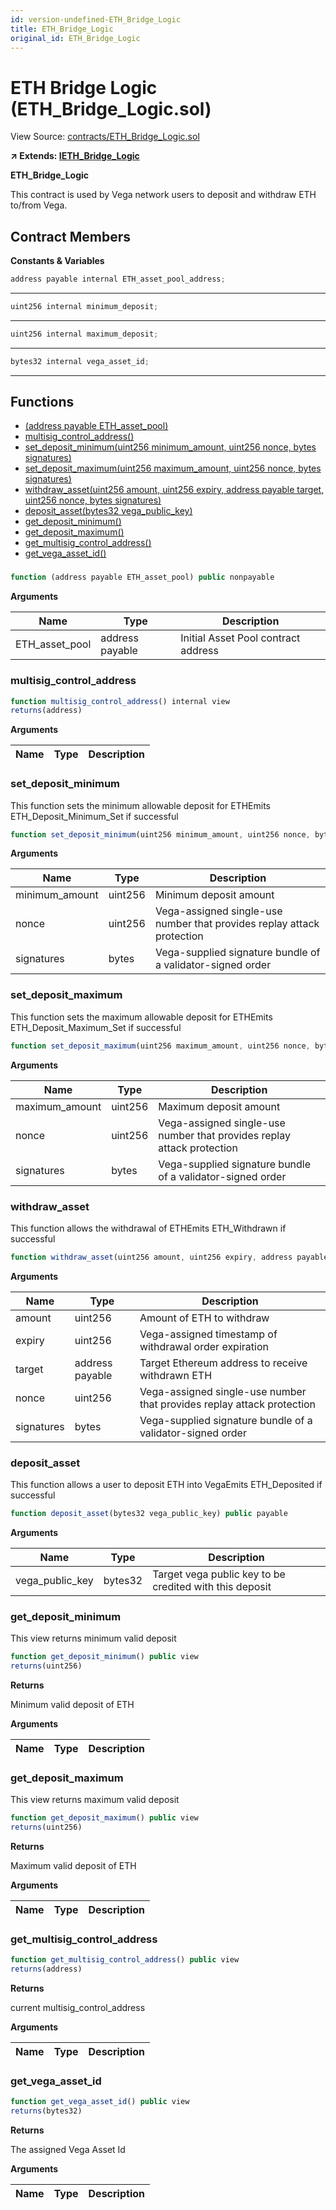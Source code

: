 ```yaml
---
id: version-undefined-ETH_Bridge_Logic
title: ETH_Bridge_Logic
original_id: ETH_Bridge_Logic
---
```


# ETH Bridge Logic (ETH_Bridge_Logic.sol)

View Source: [contracts/ETH_Bridge_Logic.sol](../contracts/ETH_Bridge_Logic.sol)

**↗ Extends: [IETH_Bridge_Logic](IETH_Bridge_Logic.md)**

**ETH_Bridge_Logic**

This contract is used by Vega network users to deposit and withdraw ETH to/from Vega.

## Contract Members
**Constants & Variables**

```js
address payable internal ETH_asset_pool_address;
```
---

```js
uint256 internal minimum_deposit;
```
---

```js
uint256 internal maximum_deposit;
```
---

```js
bytes32 internal vega_asset_id;
```
---

## Functions

- [(address payable ETH_asset_pool)](#eth_bridge_logicsol)
- [multisig_control_address()](#multisig_control_address)
- [set_deposit_minimum(uint256 minimum_amount, uint256 nonce, bytes signatures)](#set_deposit_minimum)
- [set_deposit_maximum(uint256 maximum_amount, uint256 nonce, bytes signatures)](#set_deposit_maximum)
- [withdraw_asset(uint256 amount, uint256 expiry, address payable target, uint256 nonce, bytes signatures)](#withdraw_asset)
- [deposit_asset(bytes32 vega_public_key)](#deposit_asset)
- [get_deposit_minimum()](#get_deposit_minimum)
- [get_deposit_maximum()](#get_deposit_maximum)
- [get_multisig_control_address()](#get_multisig_control_address)
- [get_vega_asset_id()](#get_vega_asset_id)

### 

```js
function (address payable ETH_asset_pool) public nonpayable
```

**Arguments**

| Name        | Type           | Description  |
| ------------- |------------- | -----|
| ETH_asset_pool | address payable | Initial Asset Pool contract address | 

### multisig_control_address

```js
function multisig_control_address() internal view
returns(address)
```

**Arguments**

| Name        | Type           | Description  |
| ------------- |------------- | -----|

### set_deposit_minimum

This function sets the minimum allowable deposit for ETHEmits ETH_Deposit_Minimum_Set if successful

```js
function set_deposit_minimum(uint256 minimum_amount, uint256 nonce, bytes signatures) public nonpayable
```

**Arguments**

| Name        | Type           | Description  |
| ------------- |------------- | -----|
| minimum_amount | uint256 | Minimum deposit amount | 
| nonce | uint256 | Vega-assigned single-use number that provides replay attack protection | 
| signatures | bytes | Vega-supplied signature bundle of a validator-signed order | 

### set_deposit_maximum

This function sets the maximum allowable deposit for ETHEmits ETH_Deposit_Maximum_Set if successful

```js
function set_deposit_maximum(uint256 maximum_amount, uint256 nonce, bytes signatures) public nonpayable
```

**Arguments**

| Name        | Type           | Description  |
| ------------- |------------- | -----|
| maximum_amount | uint256 | Maximum deposit amount | 
| nonce | uint256 | Vega-assigned single-use number that provides replay attack protection | 
| signatures | bytes | Vega-supplied signature bundle of a validator-signed order | 

### withdraw_asset

This function allows the withdrawal of ETHEmits ETH_Withdrawn if successful

```js
function withdraw_asset(uint256 amount, uint256 expiry, address payable target, uint256 nonce, bytes signatures) public nonpayable
```

**Arguments**

| Name        | Type           | Description  |
| ------------- |------------- | -----|
| amount | uint256 | Amount of ETH to withdraw | 
| expiry | uint256 | Vega-assigned timestamp of withdrawal order expiration | 
| target | address payable | Target Ethereum address to receive withdrawn ETH | 
| nonce | uint256 | Vega-assigned single-use number that provides replay attack protection | 
| signatures | bytes | Vega-supplied signature bundle of a validator-signed order | 

### deposit_asset

This function allows a user to deposit ETH into VegaEmits ETH_Deposited if successful

```js
function deposit_asset(bytes32 vega_public_key) public payable
```

**Arguments**

| Name        | Type           | Description  |
| ------------- |------------- | -----|
| vega_public_key | bytes32 | Target vega public key to be credited with this deposit | 

### get_deposit_minimum

This view returns minimum valid deposit

```js
function get_deposit_minimum() public view
returns(uint256)
```

**Returns**

Minimum valid deposit of ETH

**Arguments**

| Name        | Type           | Description  |
| ------------- |------------- | -----|

### get_deposit_maximum

This view returns maximum valid deposit

```js
function get_deposit_maximum() public view
returns(uint256)
```

**Returns**

Maximum valid deposit of ETH

**Arguments**

| Name        | Type           | Description  |
| ------------- |------------- | -----|

### get_multisig_control_address

```js
function get_multisig_control_address() public view
returns(address)
```

**Returns**

current multisig_control_address

**Arguments**

| Name        | Type           | Description  |
| ------------- |------------- | -----|

### get_vega_asset_id

```js
function get_vega_asset_id() public view
returns(bytes32)
```

**Returns**

The assigned Vega Asset Id

**Arguments**

| Name        | Type           | Description  |
| ------------- |------------- | -----|

